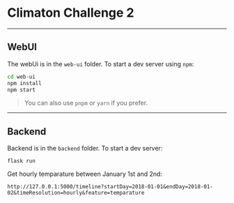 # Climaton Challenge 2

---

## WebUI

The webUi is in the `web-ui` folder. To start a dev server using `npm`:

```bash
cd web-ui
npm install
npm start
```

> You can also use `pnpm` or `yarn` if you prefer.

---

## Backend

Backend is in the `backend` folder. To start a dev server:

```. .venv/bin/activate
flask run
```

Get hourly temparature between January 1st and 2nd:

`http://127.0.0.1:5000/timeline?startDay=2018-01-01&endDay=2018-01-02&timeResolution=hourly&feature=temparature`